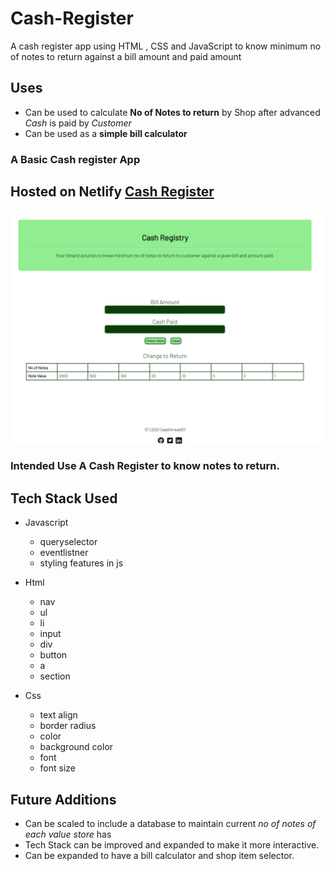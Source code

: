 # Cash-Register
A cash register app using HTML , CSS and JavaScript to know minimum no of notes to return against a bill amount and paid amount
## Uses
- Can be used to calculate **No of Notes to return** by Shop after advanced *Cash* is paid by *Customer*
- Can be used as a **simple bill calculator** 

### A Basic Cash register App

## Hosted on Netlify [Cash Register](https://cash-registry-app.netlify.app/)
![Cash Register](https://github.com/aashirwad01/aashirwad-site/blob/main/images/cash-register.png)
### Intended Use A Cash Register to know notes to return.

## Tech Stack Used
- Javascript
  - queryselector
  - eventlistner
  - styling features in js
 
- Html
  - nav
  - ul
  - li
  - input
  - div
  - button
  - a
  - section
 
- Css
  - text align
  - border radius
  - color
  - background color
  - font
  - font size
 
## Future Additions
- Can be scaled to include a database to maintain current *no of notes of each value store* has
- Tech Stack can be improved and expanded to make it more interactive.
- Can be expanded to have a bill calculator and shop item selector.
 
